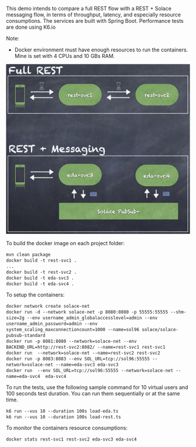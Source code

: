 
This demo intends to compare a full REST flow with a REST + Solace messaging flow, in terms of throughput, latency, and especially resource consumptions.
The services are built with Spring Boot.
Performance tests are done using K6.io

Note:
- Docker environment must have enough resources to run the containers. Mine is set with 4 CPUs and 10 GBs RAM.

![The demo illustration](https://github.com/arih1299/rest-vs-smf-docker/blob/master/flow.png "The demo illustration")

To build the docker image on each project folder:
```
mvn clean package
docker build -t rest-svc1 .
...
docker build -t rest-svc2 .
docker build -t eda-svc3 .
docker build -t eda-svc4 .
```

To setup the containers:
```
docker network create solace-net
docker run -d --network solace-net -p 8080:8080 -p 55555:55555 --shm-size=2g --env username_admin_globalaccesslevel=admin --env username_admin_password=admin --env system_scaling_maxconnectioncount=1000 --name=sol96 solace/solace-pubsub-standard
docker run -p 8081:8080 --network=solace-net --env BACKEND_URL=http://rest-svc2:8082/ --name=rest-svc1 rest-svc1
docker run  --network=solace-net --name=rest-svc2 rest-svc2
docker run -p 8083:8083 --env SOL_URL=tcp://sol96:55555 --network=solace-net --name=eda-svc3 eda-svc3
docker run  --env SOL_URL=tcp://sol96:55555 --network=solace-net --name=eda-svc4  eda-svc4
```

To run the tests, use the following sample command for 10 virtual users and 100 seconds test duration. You can run them sequentially or at the same time.
```
k6 run --vus 10 --duration 100s load-eda.ts
k6 run --vus 10 --duration 100s load-rest.ts
```

To monitor the containers resource consumptions:
```
docker stats rest-svc1 rest-svc2 eda-svc3 eda-svc4
```
